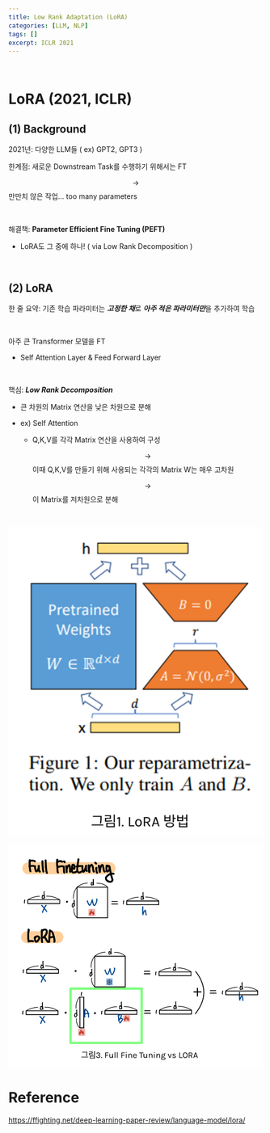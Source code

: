```yaml
---
title: Low Rank Adaptation (LoRA)
categories: [LLM, NLP]
tags: []
excerpt: ICLR 2021
---
```


<script src="https://cdn.mathjax.org/mathjax/latest/MathJax.js?config=TeX-AMS-MML_HTMLorMML" type="text/javascript"></script>

<br>

# LoRA (2021, ICLR)

## (1) Background

2021년: 다양한 LLM들 ( ex) GPT2, GPT3 )

한계점: 새로운 Downstream Task를 수행하기 위해서는 FT

$$\rightarrow$$ 만만치 않은 작업... too many parameters

<br>

해결책: **Parameter Efficient Fine Tuning (PEFT)**

- LoRA도 그 중에 하나! ( via Low Rank Decomposition )

<br>

## (2) LoRA

한 줄 요약: 기존 학습 파라미터는 ***고정한 채***로 ***아주 적은 파라미터만***을 추가하여 학습

<br>

아주 큰 Transformer 모델을 FT

- Self Attention Layer & Feed Forward Layer

<br>

핵심: ***Low Rank Decomposition***

- 큰 차원의 Matrix 연산을 낮은 차원으로 분해

- ex) Self Attention

  - Q,K,V를 각각 Matrix 연산을 사용하여 구성

    $$\rightarrow$$ 이때 Q,K,V를 만들기 위해 사용되는 각각의 Matrix W는 매우 고차원

    $$\rightarrow$$ 이 Matrix를 저차원으로 분해

<br>

![figure2](/assets/img/ts2/img155.png)

![figure2](/assets/img/ts2/img156.png)



# Reference

https://ffighting.net/deep-learning-paper-review/language-model/lora/

